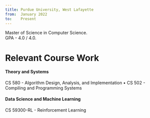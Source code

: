 ```yaml
---
title: Purdue University, West Lafayette
from:  January 2022
to:    Present
---
```


Master of Science in Computer Science.<br>
GPA - 4.0 / 4.0.

<h1><b>Relevant Course Work</b></h1>
<h4>Theory and Systems</h4>
CS 580 - Algorithm Design, Analysis, and Implementation • CS 502 - Compiling and Programming Systems

<h4>Data Science and Machine Learning</h4>
CS 59300-RL - Reinforcement Learning
